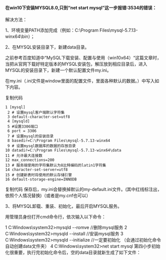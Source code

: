 #### 在win10下安装MYSQL8.0,只到“net start mysql”这一步报错:3534的错误：
解决方法：

1、环境变量PATH添加完成（例如：C:\Program Files\mysql-5.7.13-winx64\bin）；

2、在MYSQL安装目录下，新建data目录。

之前参考百度知道中“MySQL下载安装、配置与使用（win10x64）“这篇文章时，当把从官网下载好特定版本的MYSQL安装包，解压放到相应目录后，进入MYSQL的安装目录下，新建一个默认配置文件my.ini。

在my.ini（.ini文件是window里面的配置文件，里面各种默认的数据。）中写入如下内容。

复制代码
 

```
1 [mysql]
 2 # 设置mysql客户端默认字符集
 3 default-character-set=utf8 
 4 [mysqld]
 5 #设置3306端口
 6 port = 3306 
 7 # 设置mysql的安装目录
 8 basedir=C:\Program Files\mysql-5.7.13-winx64
 9 # 设置mysql数据库的数据的存放目录
10 datadir=C:\Program Files\mysql-5.7.13-winx64\data
11 # 允许最大连接数
12 max_connections=200
13 # 服务端使用的字符集默认为8比特编码的latin1字符集
14 character-set-server=utf8
15 # 创建新表时将使用的默认存储引擎
16 default-storage-engine=INNODB 
```

复制代码
保存后，my.ini会替换掉默认的my-default.ini文件。(其中红线标注出，依照个人情况替换)（或者是my.cnf也可以）

3、将MYSQL卸载、重装、初始化，最后开启MYSQL服务。

用管理员身份打开cmd命令行，依次输入以下命令：

1 C:Windows\system32>mysqld --romve  //删除mysql服务
2 C:Windows\system32>mysqld --install //安装mysql服务 
3 C:Windows\system32>mysqld --initialize //一定要初始化 （会通过初始化命令自动创建data文件夹）
4 C:Windows\system32>net start mysql
第四小步初始化很重要，执行完初始化命令后，空的data目录就新生成了如下文件：